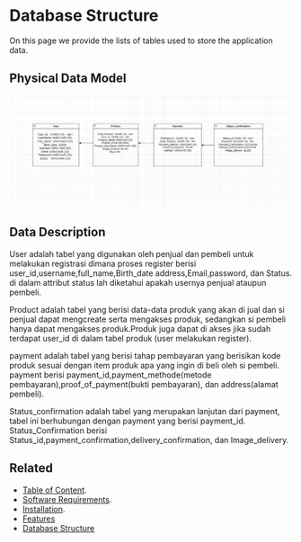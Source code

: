 # Database Structure

On this page we provide the lists of tables used to store the application data.

## Physical Data Model
                                                                                                                              
![PDM Toba FabRic Art](image.png)

## Data Description
User adalah tabel yang digunakan oleh penjual dan pembeli untuk melakukan registrasi dimana proses register berisi user_id,username,full_name,Birth_date
address,Email,password, dan Status. di dalam attribut status lah diketahui apakah usernya penjual ataupun pembeli.

Product adalah tabel yang berisi data-data produk yang akan di jual dan si penjual dapat mengcreate serta mengakses produk, sedangkan si pembeli hanya dapat mengakses produk.Produk juga dapat di akses jika sudah terdapat user_id di dalam tabel produk (user melakukan register).

payment adalah tabel yang  berisi tahap pembayaran yang berisikan kode produk sesuai dengan item produk apa yang ingin di beli oleh si pembeli. payment berisi payment_id,payment_methode(metode pembayaran),proof_of_payment(bukti pembayaran), dan address(alamat pembeli).

Status_confirmation adalah tabel yang merupakan lanjutan dari payment, tabel ini berhubungan dengan payment yang berisi payment_id. Status_Confirmation berisi Status_id,payment_confirmation,delivery_confirmation, dan Image_delivery.

## Related

+ [Table of Content](README.md).
+ [Software Requirements](Software-Requirements.md).
+ [Installation](Installation.md).
+ [Features](Features.md)
+ [Database Structure](Database-Structure.md)
